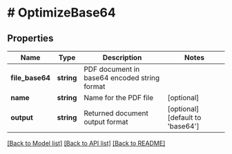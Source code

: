# # OptimizeBase64

## Properties

Name | Type | Description | Notes
------------ | ------------- | ------------- | -------------
**file_base64** | **string** | PDF document in base64 encoded string format |
**name** | **string** | Name for the PDF file | [optional]
**output** | **string** | Returned document output format | [optional] [default to 'base64']

[[Back to Model list]](../../README.md#models) [[Back to API list]](../../README.md#endpoints) [[Back to README]](../../README.md)
